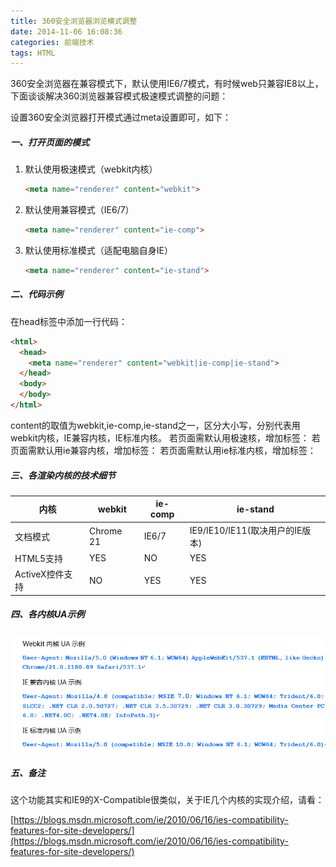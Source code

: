 ```yaml
---
title: 360安全浏览器浏览模式调整
date: 2014-11-06 16:08:36
categories: 前端技术
tags: HTML
---
```

360安全浏览器在兼容模式下，默认使用IE6/7模式，有时候web只兼容IE8以上，下面谈谈解决360浏览器兼容模式极速模式调整的问题：

设置360安全浏览器打开模式通过meta设置即可，如下：

##### 一、打开页面的模式

1.  默认使用极速模式（webkit内核）

    ```html
    <meta name="renderer" content="webkit">
    ```
2.  默认使用兼容模式（IE6/7）
    ```html
    <meta name="renderer" content="ie-comp">
    ```
3.  默认使用标准模式（适配电脑自身IE）
    ```html
    <meta name="renderer" content="ie-stand">
    ```

##### 二、代码示例

在head标签中添加一行代码：

```html
<html>
  <head>
    <meta name="renderer" content="webkit|ie-comp|ie-stand">
  </head>
  <body>
  </body>
</html>
```

content的取值为webkit,ie-comp,ie-stand之一，区分大小写，分别代表用webkit内核，IE兼容内核，IE标准内核。
若页面需默认用极速核，增加标签：<meta name="renderer" content="webkit">
若页面需默认用ie兼容内核，增加标签：<meta name="renderer" content="ie-comp">
若页面需默认用ie标准内核，增加标签：<meta name="renderer" content="ie-stand">

##### 三、各渲染内核的技术细节

| 内核 | webkit | ie-comp | ie-stand |
| --- | --- | --- | --- |
| 文档模式 | Chrome 21 | IE6/7 | IE9/IE10/IE11(取决用户的IE版本)
| HTML5支持 | YES | NO | YES
| ActiveX控件支持 | NO | YES | YES

##### 四、各内核UA示例

![](/images/article/uashili.png)

##### 五、备注

这个功能其实和IE9的X-Compatible很类似，关于IE几个内核的实现介绍，请看：

[https://blogs.msdn.microsoft.com/ie/2010/06/16/ies-compatibility-features-for-site-developers/](https://blogs.msdn.microsoft.com/ie/2010/06/16/ies-compatibility-features-for-site-developers/)
